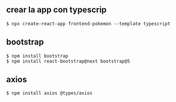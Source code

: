 ## crear la app con typescrip

	$ npx create-react-app frontend-pokemon --template typescript

## bootstrap

	$ npm install bootstrap
	$ npm install react-bootstrap@next bootstrap@5

## axios

    $ npm install axios @types/axios

